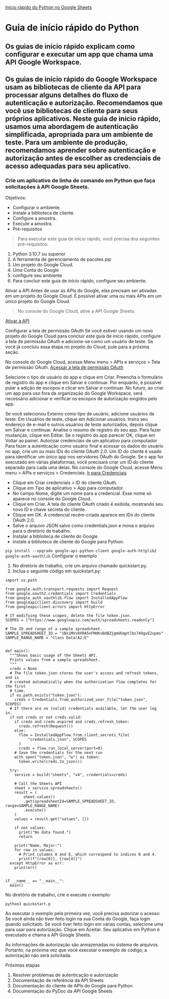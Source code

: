 [Início rápido do Python no Google Sheets](https://developers.google.com/sheets/api/quickstart/python?hl=pt-br)

# Guia de início rápido do Python
## Os guias de início rápido explicam como configurar e executar um app que chama uma API Google Workspace.
## Os guias de início rápido do Google Workspace usam as bibliotecas de cliente da API para processar alguns detalhes do fluxo de autenticação e autorização. Recomendamos que você use bibliotecas de cliente para seus próprios aplicativos. Neste guia de início rápido, usamos uma abordagem de autenticação simplificada, apropriada para um ambiente de teste. Para um ambiente de produção, recomendamos aprender sobre autenticação e autorização antes de escolher as credenciais de acesso adequadas para seu aplicativo.
### Crie um aplicativo de linha de comando em Python que faça solicitações à API Google Sheets.

Objetivos:
<ul>
  <li>Configurar o ambiente.</li>  
  <li>Instale a biblioteca de cliente.</li>  
  <li>Configure a amostra.</li>  
  <li>Execute a amostra.</li>  
  <li>Pré-requisitos</li>  
</ul>


> Para executar este guia de início rápido, você precisa dos seguintes pré-requisitos:

1. Python 3.10.7 ou superior
2. A ferramenta de gerenciamento de pacotes pip
3. Um projeto do Google Cloud.
4. Uma Conta do Google
5. configure seu ambiente
6. Para concluir este guia de início rápido, configure seu ambiente.

Ativar a API
Antes de usar as APIs do Google, elas precisam ser ativadas em um projeto do Google Cloud. É possível ativar uma ou mais APIs em um único projeto do Google Cloud.
> No console do Google Cloud, ative a API Google Sheets.

[Ativar a API](https://console.cloud.google.com/flows/enableapi?apiid=sheets.googleapis.com&hl=pt-br)

Configurar a tela de permissão OAuth
Se você estiver usando um novo projeto do Google Cloud para concluir este guia de início rápido, configure a tela de permissão OAuth e adicione-se como um usuário de teste. Se você já concluiu essa etapa no projeto do Cloud, pule para a próxima seção.

No console do Google Cloud, acesse Menu menu > APIs e serviços > Tela de permissão OAuth.
[Acessar a tela de permissão OAuth](https://console.cloud.google.com/apis/credentials/consent?hl=pt-br)

Selecione o tipo de usuário do app e clique em Criar.
Preencha o formulário de registro do app e clique em Salvar e continuar.
Por enquanto, é possível pular a adição de escopos e clicar em Salvar e continuar. No futuro, ao criar um app para uso fora da organização do Google Workspace, será necessário adicionar e verificar os escopos de autorização exigidos pelo app.

Se você selecionou Externo como tipo de usuário, adicione usuários de teste:
Em Usuários de teste, clique em Adicionar usuários.
Insira seu endereço de e-mail e outros usuários de teste autorizados, depois clique em Salvar e continuar.
Analise o resumo de registro do seu app. Para fazer mudanças, clique em Editar. Se o registro do app parecer OK, clique em Voltar ao painel.
Autorizar credenciais de um aplicativo para computador
Para fazer a autenticação como usuário final e acessar os dados do usuário no app, crie um ou mais IDs do cliente OAuth 2.0. Um ID do cliente é usado para identificar um único app nos servidores OAuth do Google. Se o app for executado em várias plataformas, você precisará criar um ID do cliente separado para cada uma delas.
No console do Google Cloud, acesse Menu menu > APIs e serviços > Credenciais.
[Ir para Credenciais](https://console.cloud.google.com/apis/credentials/consent?hl=pt-br)

* Clique em Criar credenciais > ID do cliente OAuth.
* Clique em Tipo de aplicativo > App para computador.
* No campo Nome, digite um nome para a credencial. Esse nome só aparece no console do Google Cloud.
* Clique em Criar. A tela do cliente OAuth criado é exibida, mostrando seu novo ID e chave secreta do cliente.
* Clique em OK. A credencial recém-criada aparece em IDs do cliente OAuth 2.0.
* Salve o arquivo JSON salvo como credentials.json e mova o arquivo para o diretório de trabalho.
* Instalar a biblioteca de cliente do Google
* Instale a biblioteca de cliente do Google para Python:

`pip install --upgrade google-api-python-client google-auth-httplib2 google-auth-oauthlib`
Configurar o exemplo

1. No diretório de trabalho, crie um arquivo chamado quickstart.py.
2. Inclua o seguinte código em quickstart.py:

```
import os.path

from google.auth.transport.requests import Request
from google.oauth2.credentials import Credentials
from google_auth_oauthlib.flow import InstalledAppFlow
from googleapiclient.discovery import build
from googleapiclient.errors import HttpError

# If modifying these scopes, delete the file token.json.
SCOPES = ["https://www.googleapis.com/auth/spreadsheets.readonly"]

# The ID and range of a sample spreadsheet.
SAMPLE_SPREADSHEET_ID = "1BxiMVs0XRA5nFMdKvBdBZjgmUUqptlbs74OgvE2upms"
SAMPLE_RANGE_NAME = "Class Data!A2:E"


def main():
  """Shows basic usage of the Sheets API.
  Prints values from a sample spreadsheet.
  """
  creds = None
  # The file token.json stores the user's access and refresh tokens, and is
  # created automatically when the authorization flow completes for the first
  # time.
  if os.path.exists("token.json"):
    creds = Credentials.from_authorized_user_file("token.json", SCOPES)
  # If there are no (valid) credentials available, let the user log in.
  if not creds or not creds.valid:
    if creds and creds.expired and creds.refresh_token:
      creds.refresh(Request())
    else:
      flow = InstalledAppFlow.from_client_secrets_file(
          "credentials.json", SCOPES
      )
      creds = flow.run_local_server(port=0)
    # Save the credentials for the next run
    with open("token.json", "w") as token:
      token.write(creds.to_json())

  try:
    service = build("sheets", "v4", credentials=creds)

    # Call the Sheets API
    sheet = service.spreadsheets()
    result = (
        sheet.values()
        .get(spreadsheetId=SAMPLE_SPREADSHEET_ID, range=SAMPLE_RANGE_NAME)
        .execute()
    )
    values = result.get("values", [])

    if not values:
      print("No data found.")
      return

    print("Name, Major:")
    for row in values:
      # Print columns A and E, which correspond to indices 0 and 4.
      print(f"{row[0]}, {row[4]}")
  except HttpError as err:
    print(err)


if __name__ == "__main__":
  main()
```

No diretório de trabalho, crie e execute o exemplo:

`python3 quickstart.p`

Ao executar o exemplo pela primeira vez, você precisa autorizar o acesso:
Se você ainda não tiver feito login na sua Conta do Google, faça login quando solicitado. Se você tiver feito login em várias contas, selecione uma para usar para autorização.
Clique em Aceitar.
Seu aplicativo em Python é executado e chama a API Google Sheets.

As informações de autorização são armazenadas no sistema de arquivos. Portanto, na próxima vez que você executar o exemplo de código, a autorização não será solicitada.

Próximas etapas
1. Resolver problemas de autenticação e autorização
2. Documentação de referência da API Sheets
3. Documentação do cliente de APIs do Google para Python
4. Documentação do PyDoc da API Google Sheets
